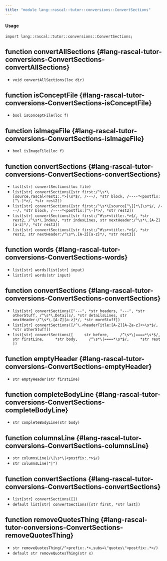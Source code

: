 ```yaml
---
title: "module lang::rascal::tutor::conversions::ConvertSections"
---
```


#### Usage

`import lang::rascal::tutor::conversions::ConvertSections;`

## function convertAllSections {#lang-rascal-tutor-conversions-ConvertSections-convertAllSections}

* ``void convertAllSections(loc dir)``

## function isConceptFile {#lang-rascal-tutor-conversions-ConvertSections-isConceptFile}

* ``bool isConceptFile(loc f)``

## function isImageFile {#lang-rascal-tutor-conversions-ConvertSections-isImageFile}

* ``bool isImageFile(loc f)``

## function convertSections {#lang-rascal-tutor-conversions-ConvertSections-convertSections}

* ``list[str] convertSections(loc file)``
* ``list[str] convertSections([str first:/^\s*\[source,rascal<rest1:.*>]\s*$/, /---/, *str block, /----*<postfix:[^\-]*>/, *str rest2])``
* ``list[str] convertSections([str first:/^\s*\[source[^\]]*\]\s*$/, /---/, *str block, /----*<postfix:[^\-]*>/, *str rest2])``
* ``list[str] convertSections([str first:/^#\s+<title:.*>$/, *str rest2, /^\s*\.Index/, *str indexLines, str nextHeader:/^\s*\.[A-Z][a-z]*/, *str rest3])``
* ``list[str] convertSections([str first:/^#\s+<title:.*>$/, *str rest2, str nextHeader:/^\s*\.[A-Z][a-z]*/, *str rest3])``

## function words {#lang-rascal-tutor-conversions-ConvertSections-words}

* ``list[str] words(list[str] input)``
* ``list[str] words(str input)``

## function convertSections {#lang-rascal-tutor-conversions-ConvertSections-convertSections}

* ``list[str] convertSections(["---", *str headers, "---", *str otherStuff, /^\s*\.Details/, *str detailsLines, str nextHeader:/^\s*\.[A-Z][a-z]*/, *str moreStuff])``
* ``list[str] convertSections([/^\.<headerTitle:[A-Z][A-Za-z]+>\s*$/, *str otherStuff])``
* ``list[str] convertSections([     str before,     /^\s*\|====*\s*$/,      str firstLine,     *str body,     /^\s*\|====*\s*$/,     *str rest     ])``

## function emptyHeader {#lang-rascal-tutor-conversions-ConvertSections-emptyHeader}

* ``str emptyHeader(str firstLine)``

## function completeBodyLine {#lang-rascal-tutor-conversions-ConvertSections-completeBodyLine}

* ``str completeBodyLine(str body)``

## function columnsLine {#lang-rascal-tutor-conversions-ConvertSections-columnsLine}

* ``str columnsLine(/\|\s*\|<postfix:.*>$/)``
* ``str columnsLine("|")``

## function convertSections {#lang-rascal-tutor-conversions-ConvertSections-convertSections}

* ``list[str] convertSections([])``
* ``default list[str] convertSections([str first, *str last])``

## function removeQuotesThing {#lang-rascal-tutor-conversions-ConvertSections-removeQuotesThing}

* ``str removeQuotesThing(/^<prefix:.*>,subs=\"quotes\"<postfix:.*>/)``
* ``default str removeQuotesThing(str x)``

